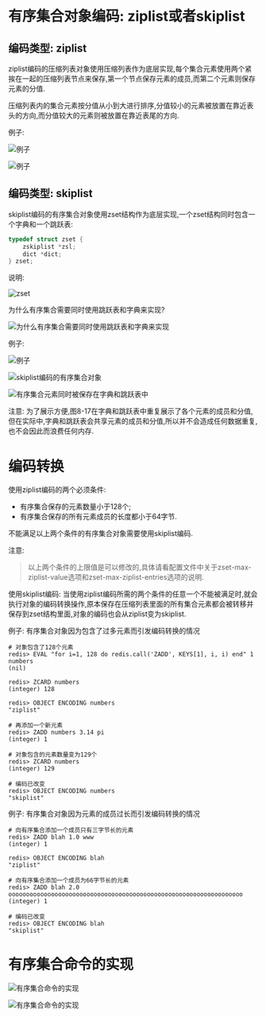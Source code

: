 # 有序集合对象编码: ziplist或者skiplist
## 编码类型: ziplist
ziplist编码的压缩列表对象使用压缩列表作为底层实现,每个集合元素使用两个紧挨在一起的压缩列表节点来保存,第一个节点保存元素的成员,而第二个元素则保存元素的分值.

压缩列表内的集合元素按分值从小到大进行排序,分值较小的元素被放置在靠近表头的方向,而分值较大的元素则被放置在靠近表尾的方向.

例子:

![例子](https://github.com/gdufeZLYL/blog/blob/master/images/20180510203154.png)

![例子](https://github.com/gdufeZLYL/blog/blob/master/images/20180510204146.png)

## 编码类型: skiplist
skiplist编码的有序集合对象使用zset结构作为底层实现,一个zset结构同时包含一个字典和一个跳跃表:
```c++
typedef struct zset {
    zskiplist *zsl;
    dict *dict;
} zset;
```
说明:

![zset](https://github.com/gdufeZLYL/blog/blob/master/images/20180510214044.png)

为什么有序集合需要同时使用跳跃表和字典来实现?

![为什么有序集合需要同时使用跳跃表和字典来实现](https://github.com/gdufeZLYL/blog/blob/master/images/20180510214358.png)

例子:

![例子](https://github.com/gdufeZLYL/blog/blob/master/images/20180510214440.png)

![skiplist编码的有序集合对象](https://github.com/gdufeZLYL/blog/blob/master/images/20180510214651.png)

![有序集合元素同时被保存在字典和跳跃表中](https://github.com/gdufeZLYL/blog/blob/master/images/20180510214742.png)

注意:
为了展示方便,图8-17在字典和跳跃表中重复展示了各个元素的成员和分值,但在实际中,字典和跳跃表会共享元素的成员和分值,所以并不会造成任何数据重复,也不会因此而浪费任何内存.

# 编码转换
使用ziplist编码的两个必须条件:
* 有序集合保存的元素数量小于128个;
* 有序集合保存的所有元素成员的长度都小于64字节.

不能满足以上两个条件的有序集合对象需要使用skiplist编码.

注意:
> 以上两个条件的上限值是可以修改的,具体请看配置文件中关于zset-max-ziplist-value选项和zset-max-ziplist-entries选项的说明.

使用skiplist编码:
当使用ziplist编码所需的两个条件的任意一个不能被满足时,就会执行对象的编码转换操作,原本保存在压缩列表里面的所有集合元素都会被转移并保存到zset结构里面,对象的编码也会从ziplist变为skiplist.

例子: 有序集合对象因为包含了过多元素而引发编码转换的情况
```
# 对象包含了128个元素
redis> EVAL "for i=1, 128 do redis.call('ZADD', KEYS[1], i, i) end" 1 numbers
(nil)

redis> ZCARD numbers
(integer) 128

redis> OBJECT ENCODING numbers
"ziplist"

# 再添加一个新元素
redis> ZADD numbers 3.14 pi
(integer) 1

# 对象包含的元素数量变为129个
redis> ZCARD numbers
(integer) 129

# 编码已改变
redis> OBJECT ENCODING numbers
"skiplist"
```

例子: 有序集合对象因为元素的成员过长而引发编码转换的情况
```
# 向有序集合添加一个成员只有三字节长的元素
redis> ZADD blah 1.0 www
(integer) 1

redis> OBJECT ENCODING blah
"ziplist"

# 向有序集合添加一个成员为66字节长的元素
redis> ZADD blah 2.0 oooooooooooooooooooooooooooooooooooooooooooooooooooooooooooooooooo
(integer) 1

# 编码已改变
redis> OBJECT ENCODING blah
"skiplist"
```

# 有序集合命令的实现

![有序集合命令的实现](https://github.com/gdufeZLYL/blog/blob/master/images/20180510221242.png)

![有序集合命令的实现](https://github.com/gdufeZLYL/blog/blob/master/images/20180510221323.png)